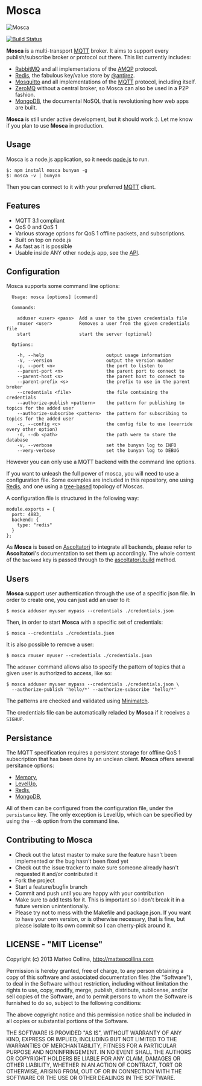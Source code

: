 Mosca
=====

![Mosca](https://raw.github.com/mcollina/mosca/master/mosca.png)

[![Build
Status](https://travis-ci.org/mcollina/mosca.png)](https://travis-ci.org/mcollina/mosca)

__Mosca__ is a multi-transport [MQTT](http://mqtt.org/) broker.
It aims to support every publish/subscribe
broker or protocol out there.
This list currently includes:

* [RabbitMQ](http://www.rabbitmq.com/) and all implementations of
  the [AMQP](http://www.amqp.org/) protocol.
* [Redis](http://redis.io/), the fabulous key/value store by
  [@antirez](https://github.com/antirez).
* [Mosquitto](http://mosquitto.org/) and all implementations of the
  [MQTT](http://mqtt.org/) protocol, including itself.
* [ZeroMQ](http://www.zeromq.org/) without a central broker, so
  Mosca can also be used in a P2P fashion.
* [MongoDB](http://www.mongodb.org/), the documental NoSQL that is
  revolutioning how web apps are built.

__Mosca__ is still under active development, but it should work :).
Let me know if you plan to use __Mosca__ in production.

## Usage

Mosca is a node.js application, so it needs [node.js](http://nodejs.org)
to run.

```
$: npm install mosca bunyan -g
$: mosca -v | bunyan
```

Then you can connect to it with your preferred [MQTT](http://mqtt.org)
client.

## Features

* MQTT 3.1 compliant
* QoS 0 and QoS 1
* Various storage options for QoS 1 offline packets,
  and subscriptions.
* Built on top on node.js
* As fast as it is possible
* Usable inside ANY other node.js app, see the
  [API](http://mcollina.github.com/mosca/docs/lib/server.js.html).

## Configuration

Mosca supports some command line options:

```
  Usage: mosca [options] [command]

  Commands:

    adduser <user> <pass>  Add a user to the given credentials file
    rmuser <user>          Removes a user from the given credentials file
    start                  start the server (optional)

  Options:

    -h, --help                       output usage information
    -V, --version                    output the version number
    -p, --port <n>                   the port to listen to
    --parent-port <n>                the parent port to connect to
    --parent-host <s>                the parent host to connect to
    --parent-prefix <s>              the prefix to use in the parent broker
    --credentials <file>             the file containing the credentials
    --authorize-publish <pattern>    the pattern for publishing to topics for the added user
    --authorize-subscribe <pattern>  the pattern for subscribing to topics for the added user
    -c, --config <c>                 the config file to use (override every other option)
    -d, --db <path>                  the path were to store the database
    -v, --verbose                    set the bunyan log to INFO
    --very-verbose                   set the bunyan log to DEBUG
```

However you can only use a MQTT backend with the command line options.

If you want to unleash the full power of mosca, you will need to
use a configuration file.
Some examples are included in this repository, one using
[Redis](https://github.com/mcollina/mosca/tree/master/examples/redis),
and one using a
[tree-based](https://github.com/mcollina/mosca/tree/master/examples/mosca-tree) topology of Moscas.

A configuration file is structured in the following way:
```
module.exports = {
  port: 4883,
  backend: {
    type: "redis"
  }
};
```

As __Mosca__ is based on
[Ascoltatori](http://mcollina.github.com/ascoltatori/) to integrate
all backends, please refer to __Ascoltatori__'s documentation to set
them up accordingly.
The whole content of the `backend` key is passed through to the
[ascoltatori.build](http://mcollina.github.com/ascoltatori/docs/ascoltatori.js.html#build)
method.

## Users

__Mosca__ support user authentication through the use of a specific json
file.
In order to create one, you can just add an user to it:
```
$ mosca adduser myuser mypass --credentials ./credentials.json
```

Then, in order to start __Mosca__ with a specific set of credentials:
```
$ mosca --credentials ./credentials.json
```

It is also possible to remove a user:
```
$ mosca rmuser myuser --credentials ./credentials.json
```

The `adduser` command allows also to specify the pattern of topics that
a given user is authorized to access, like so:
```
$ mosca adduser myuser mypass --credentials ./credentials.json \
  --authorize-publish 'hello/*' --authorize-subscribe 'hello/*'
```
The patterns are checked and validated using
[Minimatch](https://github.com/isaacs/minimatch).

The credentials file can be automatically reladed by __Mosca__ if it
receives a `SIGHUP`.

## Persistance

The MQTT specification requires a persistent storage for offline QoS 1
subscription that has been done by an unclean client.
__Mosca__ offers several persitance options:

* [Memory](http://mcollina.github.com/mosca/docs/lib/persistance/memory.js.html),
* [LevelUp](http://mcollina.github.com/mosca/docs/lib/persistance/levelup.js.html),
* [Redis](http://mcollina.github.com/mosca/docs/lib/persistance/redis.js.html),
* [MongoDB](http://mcollina.github.com/mosca/docs/lib/persistance/mongo.js.html),

All of them can be configured from the configuration file, under the
`persistance` key. The only exception is LevelUp, which can be specified
by using the `--db` option from the command line.

## Contributing to Mosca

* Check out the latest master to make sure the feature hasn't been
  implemented or the bug hasn't been fixed yet
* Check out the issue tracker to make sure someone already hasn't
  requested it and/or contributed it
* Fork the project
* Start a feature/bugfix branch
* Commit and push until you are happy with your contribution
* Make sure to add tests for it. This is important so I don't break it
  in a future version unintentionally.
* Please try not to mess with the Makefile and package.json. If you
  want to have your own version, or is otherwise necessary, that is
  fine, but please isolate to its own commit so I can cherry-pick around
  it.

## LICENSE - "MIT License"

Copyright (c) 2013 Matteo Collina, http://matteocollina.com

Permission is hereby granted, free of charge, to any person
obtaining a copy of this software and associated documentation
files (the "Software"), to deal in the Software without
restriction, including without limitation the rights to use,
copy, modify, merge, publish, distribute, sublicense, and/or sell
copies of the Software, and to permit persons to whom the
Software is furnished to do so, subject to the following
conditions:

The above copyright notice and this permission notice shall be
included in all copies or substantial portions of the Software.

THE SOFTWARE IS PROVIDED "AS IS", WITHOUT WARRANTY OF ANY KIND,
EXPRESS OR IMPLIED, INCLUDING BUT NOT LIMITED TO THE WARRANTIES
OF MERCHANTABILITY, FITNESS FOR A PARTICULAR PURPOSE AND
NONINFRINGEMENT. IN NO EVENT SHALL THE AUTHORS OR COPYRIGHT
HOLDERS BE LIABLE FOR ANY CLAIM, DAMAGES OR OTHER LIABILITY,
WHETHER IN AN ACTION OF CONTRACT, TORT OR OTHERWISE, ARISING
FROM, OUT OF OR IN CONNECTION WITH THE SOFTWARE OR THE USE OR
OTHER DEALINGS IN THE SOFTWARE.
